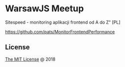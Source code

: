 # WarsawJS Meetup

Sitespeed - monitoring aplikacji frontend od A do Z" [PL]

<https://github.com/pats/MonitorFrontendPerformance> 


## License

[The MIT License](http://en.wikipedia.org/wiki/MIT_License) @ 2018
